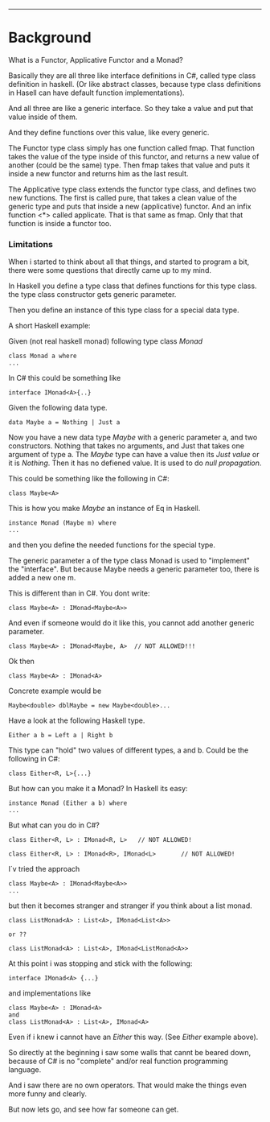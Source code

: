 -------------------
# Background
What is a Functor, Applicative Functor and a Monad? 

Basically they are all three like interface definitions in C#, called type class definition in haskell. (Or like abstract classes, because type class definitions in Hasell can have default function implementations).

And all three are like a generic interface. So they take a value and put that value inside of them.

And they define functions over this value, like every generic.  

The Functor type class simply has one function called fmap. That function takes the value of the type inside of this functor, and returns a new value of another (could be the same) type. Then fmap takes that  value and puts it inside a new functor and returns him as the last result.

The Applicative type class extends the functor type class, and defines two new functions.                                   The first is called pure, that takes a clean value of the generic type and puts that inside a new (applicative) functor. And an infix function <*> called applicate. That is that same as fmap. Only that that function is inside a functor too.

### Limitations

When i started to think about all that things, and started to program a bit, there were some questions that directly came up to my mind. 

In Haskell you define a type class that defines functions for this type class. the type class constructor gets generic parameter. 

Then you define an instance of this type class for a special data type. 

A short Haskell example:

Given (not real haskell monad) following type class *Monad*

	class Monad a where
	...

In C# this could be something like 

	interface IMonad<A>{..}

Given the following data type.

	data Maybe a = Nothing | Just a  

Now you have a new data type *Maybe* with a generic parameter a, and two constructors. Nothing that takes no arguments, and Just that takes one argument of type a.
The *Maybe* type can have a value then its *Just value* or it is *Nothing*. Then it has no defiened value. It is used to do *null propagation*.

This could be something like the following in C#:

	class Maybe<A>  

This is how you make *Maybe* an instance of Eq in Haskell.

	instance Monad (Maybe m) where
	...

and then you define the needed functions for the special type.

The generic parameter a of the type class Monad is used to "implement" the "interface".
But because Maybe needs a generic parameter too, there is added a new one m.

This is different than in C#. 
You dont write:

	class Maybe<A> : IMonad<Maybe<A>>

And even if someone would do it like this, you cannot add another generic parameter.

	class Maybe<A> : IMonad<Maybe, A>  // NOT ALLOWED!!!
  
Ok then 

	class Maybe<A> : IMonad<A>

Concrete example would be
	
	Maybe<double> dblMaybe = new Maybe<double>...

Have a look at the following Haskell type.

	Either a b = Left a | Right b

This type can "hold" two values of different types, a and b. 
Could be the following in C#:

	class Either<R, L>{...}

But how can you make it a Monad?
In Haskell its easy:

	instance Monad (Either a b) where
	...

But what can you do in C#?

	class Either<R, L> : IMonad<R, L> 	// NOT ALLOWED!

	class Either<R, L> : IMonad<R>, IMonad<L> 		// NOT ALLOWED!

I´v tried the approach 
	
	class Maybe<A> : IMonad<Maybe<A>>
	...

but then it becomes stranger and stranger if you think about a list monad.

	class ListMonad<A> : List<A>, IMonad<List<A>>
	
	or ??
	
	class ListMonad<A> : List<A>, IMonad<ListMonad<A>>

At this point i was stopping and stick with the following:

	interface IMonad<A> {...}

and implementations like

	class Maybe<A> : IMonad<A>
	and
	class ListMonad<A> : List<A>, IMonad<A> 

Even if i knew i cannot have an *Either* this way. (See *Either* example above).

So directly at the beginning i saw some walls that cannt be beared down, because of C# is no "complete" and/or real function programming language. 

And i saw there are no own operators. That would make the things even more funny and clearly.

But now lets go, and see how far someone can get.